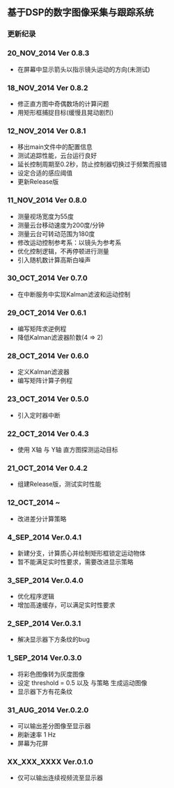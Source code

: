 ## 基于DSP的数字图像采集与跟踪系统

### 更新纪录

### 20_NOV_2014 Ver 0.8.3

 - 在屏幕中显示箭头以指示镜头运动的方向(未测试)

### 18_NOV_2014 Ver 0.8.2

 - 修正直方图中奇偶数场的计算问题
 - 用矩形框捕捉目标(缓慢且晃动剧烈)

### 12_NOV_2014 Ver 0.8.1

 - 移出main文件中的配置信息
 - 测试追踪性能，云台运行良好
 - 延长控制周期至0.2秒，防止控制器切换过于频繁而报错
 - 设定合适的感应阈值
 - 更新Release版

### 11_NOV_2014 Ver 0.8.0

 - 测量视场宽度为55度
 - 测量云台移动速度为200度/分钟
 - 测量云台可转动范围为180度
 - 修改运动控制参考系：以镜头为参考系
 - 优化控制逻辑，不再停顿进行测量
 - 引入随机数计算高斯白噪声

### 30_OCT_2014 Ver 0.7.0

 - 在中断服务中实现Kalman滤波和运动控制

### 29_OCT_2014 Ver 0.6.1

 - 编写矩阵求逆例程
 - 降低Kalman滤波器阶数(4 => 2)

### 28_OCT_2014 Ver 0.6.0

 - 定义Kalman滤波器
 - 编写矩阵计算子例程

### 23_OCT_2014 Ver 0.5.0

 - 引入定时器中断

### 22_OCT_2014 Ver 0.4.3

 - 使用 X轴 与 Y轴 直方图探测运动目标

### 21_OCT_2014 Ver 0.4.2

 - 组建Release版，测试实时性能

### 12_OCT_2014 ~

 - 改进差分计算策略

### 4_SEP_2014 Ver.0.4.1

 - 新建分支，计算质心并绘制矩形框锁定运动物体
 - 暂不能满足实时性要求，需要改进显示策略

### 3_SEP_2014 Ver.0.4.0

 - 优化程序逻辑
 - 增加高速缓存，可以满足实时性要求

### 2_SEP_2014 Ver.0.3.1

 - 解决显示器下方条纹的bug

### 1_SEP_2014 Ver.0.3.0

 - 将彩色图像转为灰度图像
 - 设定 threshold = 0.5 以及 与策略 生成运动图像
 - 显示器下方有花条纹

### 31_AUG_2014 Ver.0.2.0

 - 可以输出差分图像至显示器
 - 刷新速率 1 Hz
 - 屏幕为花屏

### XX_XXX_XXXX Ver.0.1.0

 - 仅可以输出连续视频流至显示器
